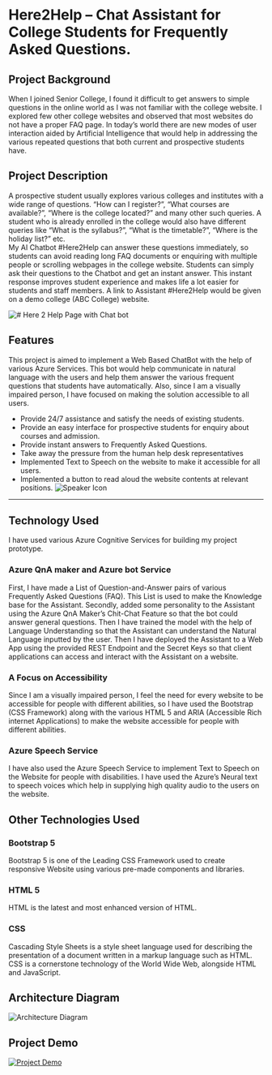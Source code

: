 # Here2Help – Chat Assistant for College Students for Frequently Asked Questions.
## Project Background
When I joined Senior College, I found it difficult to get answers to simple questions in the online world as I was not familiar with the college website. I explored few other college websites and observed that most websites do not have a proper FAQ page. In today’s world there are new modes of user interaction aided by Artificial Intelligence that would help in addressing the various repeated questions that both current and prospective students have.
## Project Description 
A prospective student usually explores various colleges and institutes with a wide range of questions. “How can I register?”, “What courses are available?”, “Where is the college located?” and many other such queries. A student who is already enrolled in the college would also have different queries like “What is the syllabus?”, “What is the timetable?”, “Where is the holiday list?” etc.   
My AI Chatbot #Here2Help can answer these questions immediately, so students can avoid reading long FAQ documents or enquiring with multiple people or scrolling webpages in the college website. Students can simply ask their questions to the Chatbot and get an instant answer. This instant response improves student experience and makes life a lot easier for students and staff members.
A link to Assistant #Here2Help would be given on a demo college (ABC College) website. 

![# Here 2 Help Page with Chat bot](https://user-images.githubusercontent.com/66109641/146576732-141f193a-a16f-4a99-bbfd-467cb343b863.png)

## Features
This project is aimed to implement a Web Based ChatBot with the help of various Azure Services. This bot would help communicate in natural language with the users and help them answer the various frequent questions that students have automatically. 
Also, since I am a visually impaired person, I have focused on making the solution accessible to all users.
- Provide 24/7 assistance and satisfy the needs of existing students.
-	Provide an easy interface for prospective students for enquiry about courses and admission.
-	Provide instant answers to Frequently Asked Questions.
-	Take away the pressure from the human help desk representatives
-	Implemented Text to Speech on the website to make it accessible for all users.
-	Implemented a button to read aloud the website contents at relevant positions. 
![Speaker Icon](https://user-images.githubusercontent.com/66109641/146577007-808d9ba1-e51d-4ac7-8e44-170619bb068d.png)
---
## Technology Used
I have used various Azure Cognitive Services for building my project prototype. 
### Azure QnA maker and Azure bot Service
First, I have made a List of Question-and-Answer pairs of various Frequently Asked Questions (FAQ). This List is used to make the Knowledge base for the Assistant. 
Secondly, added some personality to the Assistant using the Azure QnA Maker’s Chit-Chat Feature so that the bot could answer general questions. 
Then I have trained the model with the help of Language Understanding so that the Assistant can understand the Natural Language inputted by the user. 
Then I have deployed the Assistant to a Web App using the provided REST Endpoint and the Secret Keys so that client applications can access and interact with the Assistant on a website. 
### A Focus on Accessibility
Since I am a visually impaired person, I feel the need for every website to be accessible for people with different abilities, so I have used the Bootstrap (CSS Framework) along with the various HTML 5 and ARIA (Accessible Rich internet Applications) to make the website accessible for people with different abilities.
### Azure Speech Service
I have also used the Azure Speech Service to implement Text to Speech on the Website for people with disabilities. 
I have used the Azure’s Neural text to speech voices which help in supplying high quality audio to the users on the website. 
## Other Technologies Used
### Bootstrap 5
Bootstrap 5 is one of the Leading CSS Framework used to create responsive Website using various pre-made components and libraries.
### HTML 5
HTML is the latest and most enhanced version of HTML.
### CSS
Cascading Style Sheets is a style sheet language used for describing the presentation of a document written in a markup language such as HTML. CSS is a cornerstone technology of the World Wide Web, alongside HTML and JavaScript. 
## Architecture Diagram
![Architecture Diagram](https://user-images.githubusercontent.com/66109641/148674922-e4a3dc1d-a79f-4a55-b79a-6dd762b94b65.png)
## Project Demo
[![Project Demo](https://img.youtube.com/vi/V76UrW3z9e4/0.jpg)](https://www.youtube.com/watch?v=V76UrW3z9e4)
